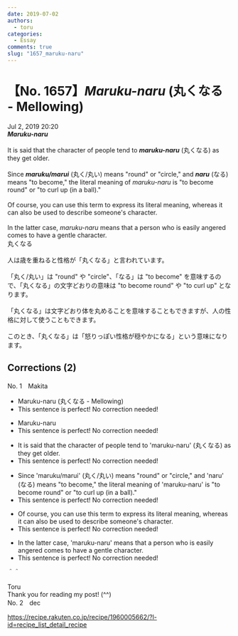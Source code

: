 ```yaml
---
date: 2019-07-02
authors:
  - toru
categories:
  - Essay
comments: true
slug: "1657_maruku-naru"
---
```


# 【No. 1657】<strong><em>Maruku-naru</em></strong> (丸くなる - Mellowing)
<div class="date">Jul 2, 2019 20:20</div>
<div id="post"><div id="body_show_ori">
<strong><em>Maruku-naru</em></strong><br/><br/>It is said that the character of people tend to <strong><em>maruku-naru</em></strong> (丸くなる) as they get older.<br/><br/>Since <strong><em>maruku/marui</em></strong> (丸く/丸い) means "round" or "circle," and <strong><em>naru</em></strong> (なる) means "to become," the literal meaning of <em>maruku-naru</em> is "to become round" or "to curl up (in a ball)."<br/><br/>Of course, you can use this term to express its literal meaning, whereas it can also be used to describe someone's character.<br/><br/>In the latter case, <em>maruku-naru</em> means that a person who is easily angered comes to have a gentle character. 
</div></div>

<!-- more -->

<div id="post_ja"><div id="body_show_mo">
丸くなる<br/><br/>人は歳を重ねると性格が「丸くなる」と言われています。<br/><br/>「丸く/丸い」は "round" や "circle"、「なる」は "to become" を意味するので、「丸くなる」の文字どおりの意味は "to become round" や "to curl up" となります。<br/><br/>「丸くなる」は文字どおり体を丸めることを意味することもできますが、人の性格に対して使うこともできます。<br/><br/>このとき、「丸くなる」は「怒りっぽい性格が穏やかになる」という意味になります。
</div></div>

## Corrections (2)
<div id="block"><div class="first_name"> No. 1　<span class="just_name">Makita</span></div><div id="block2">
<ul class="correction_field">
<li class="incorrect">Maruku-naru (丸くなる - Mellowing)</li>
<li class="corrected perfect">This sentence is perfect! No correction needed!</li>
</ul>
<ul class="correction_field">
<li class="incorrect">Maruku-naru</li>
<li class="corrected perfect">This sentence is perfect! No correction needed!</li>
</ul>
<ul class="correction_field">
<li class="incorrect">It is said that the character of people tend to 'maruku-naru' (丸くなる) as they get older.</li>
<li class="corrected perfect">This sentence is perfect! No correction needed!</li>
</ul>
<ul class="correction_field">
<li class="incorrect">Since 'maruku/marui' (丸く/丸い) means "round" or "circle," and 'naru' (なる) means "to become," the literal meaning of 'maruku-naru' is "to become round" or "to curl up (in a ball)."</li>
<li class="corrected perfect">This sentence is perfect! No correction needed!</li>
</ul>
<ul class="correction_field">
<li class="incorrect">Of course, you can use this term to express its literal meaning, whereas it can also be used to describe someone's character.</li>
<li class="corrected perfect">This sentence is perfect! No correction needed!</li>
</ul>
<ul class="correction_field">
<li class="incorrect">In the latter case, 'maruku-naru' means that a person who is easily angered comes to have a gentle character.</li>
<li class="corrected perfect">This sentence is perfect! No correction needed!</li>
</ul>
<p class="comment_small">
 ＾＾
</p>

</div><div class="name"><span class="just_name">Toru</span><br>
Thank you for reading my post! (^^)
</div>
</div>
<div id="block"><div class="first_name"> No. 2　<span class="just_name">dec</span></div><div id="block2">
<p class="comment_small">
 <a href="https://recipe.rakuten.co.jp/recipe/1960005662/?l-id=recipe_list_detail_recipe" target="_blank">
  https://recipe.rakuten.co.jp/recipe/1960005662/?l-id=recipe_list_detail_recipe
 </a>
</p>

</div></div>
